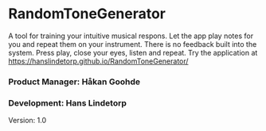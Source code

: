# RandomToneGenerator
A tool for training your intuitive musical respons. Let the app play notes for you and repeat them on your instrument. There is no feedback built into the system. Press play, close your eyes, listen and repeat. Try the application at https://hanslindetorp.github.io/RandomToneGenerator/

### Product Manager: Håkan Goohde
### Development: Hans Lindetorp
Version: 1.0
